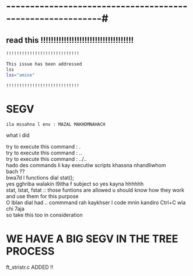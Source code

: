 

# ----------------------------------------------------------#

## read this !!!!!!!!!!!!!!!!!!!!!!!!!!!!!!!!!!!!


```bash
!!!!!!!!!!!!!!!!!!!!!!!!!!!!

This issue has been addressed
lss
lss="amine"

!!!!!!!!!!!!!!!!!!!!!!!!!!!!
```




# SEGV
    ila mssahna l env : MAZAL MAKHDMNAHACH

what i did

try to execute this command : .<br>
try to execute this command : ..<br>
try to execute this command : ../..<br>
hado des commands li kay executiw scripts
khassna nhandliwhom <br>
bach ??<br>
bwa7d l functions dial stat();<br>
yes gghriba walakin l9itha f subject so yes kayna hhhhhh<br>
stat, lstat, fstat :: those funtions are allowed u should know how they work and use them for this purpose<br>
O lblan dial had .. commmand rah kaykhser l code mnin kandiro Ctrl+C wla chi 7aja<br>
so take this too in consideration <br>


# WE HAVE A BIG SEGV IN THE TREE PROCESS<br>

ft_stristr.c ADDED !! <br>